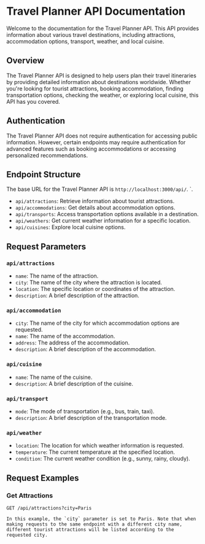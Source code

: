 # Travel Planner API Documentation

Welcome to the documentation for the Travel Planner API. This API provides information about various travel destinations, including attractions, accommodation options, transport, weather, and local cuisine.

## Overview

The Travel Planner API is designed to help users plan their travel itineraries by providing detailed information about destinations worldwide. Whether you're looking for tourist attractions, booking accommodation, finding transportation options, checking the weather, or exploring local cuisine, this API has you covered.

## Authentication

The Travel Planner API does not require authentication for accessing public information. However, certain endpoints may require authentication for advanced features such as booking accommodations or accessing personalized recommendations.

## Endpoint Structure

The base URL for the Travel Planner API is  `http://localhost:3000/api/`.
`.

- `api/attractions`: Retrieve information about tourist attractions.
- `api/accommodations`: Get details about accommodation options.
- `api/transports`: Access transportation options available in a destination.
- `api/weathers`: Get current weather information for a specific location.
- `api/cuisines`: Explore local cuisine options.

## Request Parameters

### `api/attractions`

- `name`: The name of the attraction.
- `city`: The name of the city where the attraction is located.
- `location`: The specific location or coordinates of the attraction.
- `description`: A brief description of the attraction.

### `api/accommodation`

- `city`: The name of the city for which accommodation options are requested.
- `name`: The name of the accommodation.
- `address`: The address of the accommodation.
- `description`: A brief description of the accommodation.

### `api/cuisine`

- `name`: The name of the cuisine.
- `description`: A brief description of the cuisine.

### `api/transport`

- `mode`: The mode of transportation (e.g., bus, train, taxi).
- `description`: A brief description of the transportation mode.

### `api/weather`

- `location`: The location for which weather information is requested.
- `temperature`: The current temperature at the specified location.
- `condition`: The current weather condition (e.g., sunny, rainy, cloudy).



## Request Examples

### Get Attractions

```http
GET /api/attractions?city=Paris

In this example, the `city` parameter is set to Paris. Note that when making requests to the same endpoint with a different city name, different tourist attractions will be listed according to the requested city.


